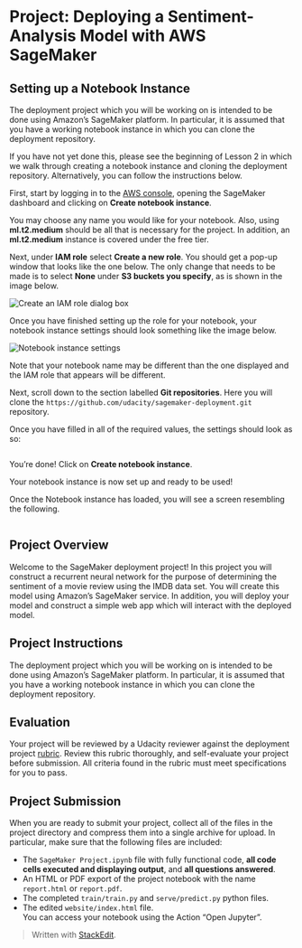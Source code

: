 <h1 id="project-deploying-a-sentiment-analysis-model-with-aws-sagemaker">Project: Deploying a Sentiment-Analysis Model with AWS SageMaker</h1>
<h2 id="setting-up-a-notebook-instance">Setting up a Notebook Instance</h2>
<p>The deployment project which you will be working on is intended to be done using Amazon’s SageMaker platform. In particular, it is assumed that you have a working notebook instance in which you can clone the deployment repository.</p>
<p>If you have not yet done this, please see the beginning of Lesson 2 in which we walk through creating a notebook instance and cloning the deployment repository. Alternatively, you can follow the instructions below.</p>
<p>First, start by logging in to the  <a href="http://console.aws.amazon.com/">AWS console</a>, opening the SageMaker dashboard and clicking on  <strong>Create notebook instance</strong>.</p>
<p>You may choose any name you would like for your notebook. Also, using  <strong>ml.t2.medium</strong>  should be all that is necessary for the project. In addition, an  <strong>ml.t2.medium</strong>  instance is covered under the free tier.</p>
<p>Next, under  <strong>IAM role</strong>  select  <strong>Create a new role</strong>. You should get a pop-up window that looks like the one below. The only change that needs to be made is to select  <strong>None</strong>  under  <strong>S3 buckets you specify</strong>, as is shown in the image below.</p>
<p><img src="https://video.udacity-data.com/topher/2018/October/5bd74c8c_create-an-iam-role/create-an-iam-role.png" alt="Create an IAM role dialog box"></p>
<p>Once you have finished setting up the role for your notebook, your notebook instance settings should look something like the image below.</p>
<p><img src="https://video.udacity-data.com/topher/2018/October/5bd74cba_notebook-instance-settings/notebook-instance-settings.png" alt="Notebook instance settings"></p>
<p>Note that your notebook name may be different than the one displayed and the IAM role that appears will be different.</p>
<p>Next, scroll down to the section labelled  <strong>Git repositories</strong>. Here you will clone the  <code>https://github.com/udacity/sagemaker-deployment.git</code>  repository.</p>
<p>Once you have filled in all of the required values, the settings should look as so:</p>
<p><img src="https://video.udacity-data.com/topher/2019/February/5c59a95c_clone-git-repo-sagemaker/clone-git-repo-sagemaker.png" alt=""></p>
<p>You’re done! Click on  <strong>Create notebook instance</strong>.</p>
<p>Your notebook instance is now set up and ready to be used!</p>
<p>Once the Notebook instance has loaded, you will see a screen resembling the following.</p>
<p><img src="https://video.udacity-data.com/topher/2019/February/5c59aa8c_sagemaker-open-jupyter/sagemaker-open-jupyter.png" alt=""></p>
<h2 id="project-overview">Project Overview</h2>
<p>Welcome to the SageMaker deployment project! In this project you will construct a recurrent neural network for the purpose of determining the sentiment of a movie review using the IMDB data set. You will create this model using Amazon’s SageMaker service. In addition, you will deploy your model and construct a simple web app which will interact with the deployed model.</p>
<h2 id="project-instructions">Project Instructions</h2>
<p>The deployment project which you will be working on is intended to be done using Amazon’s SageMaker platform. In particular, it is assumed that you have a working notebook instance in which you can clone the deployment repository.</p>
<h2 id="evaluation">Evaluation</h2>
<p>Your project will be reviewed by a Udacity reviewer against the deployment project  <a href="https://review.udacity.com/#!/rubrics/2262/view">rubric</a>. Review this rubric thoroughly, and self-evaluate your project before submission. All criteria found in the rubric must meet specifications for you to pass.</p>
<h2 id="project-submission">Project Submission</h2>
<p>When you are ready to submit your project, collect all of the files in the project directory and compress them into a single archive for upload. In particular, make sure that the following files are included:</p>
<ul>
<li>The  <code>SageMaker Project.ipynb</code>  file with fully functional code,  <strong>all code cells executed and displaying output</strong>, and  <strong>all questions answered</strong>.</li>
<li>An HTML or PDF export of the project notebook with the name  <code>report.html</code>  or  <code>report.pdf</code>.</li>
<li>The completed  <code>train/train.py</code>  and  <code>serve/predict.py</code>  python files.</li>
<li>The edited  <code>website/index.html</code>  file.<br>
You can access your notebook using the Action “Open Jupyter”.</li>
</ul>
<blockquote>
<p>Written with <a href="https://stackedit.io/">StackEdit</a>.</p>
</blockquote>

